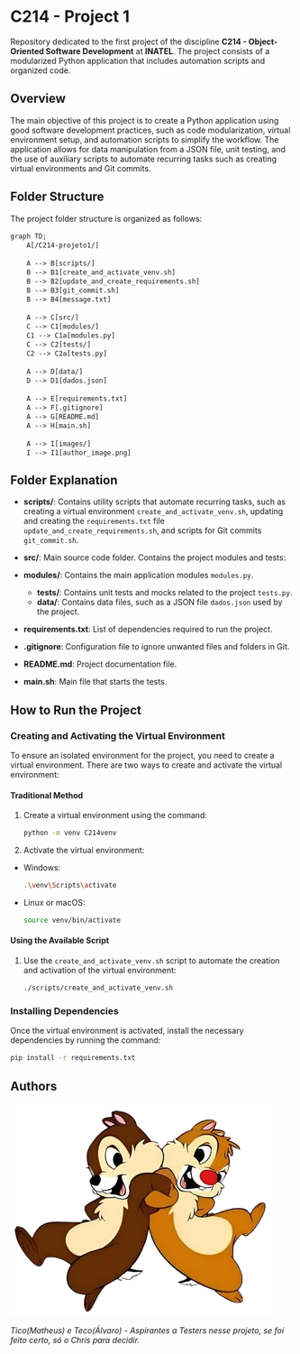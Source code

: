 # C214 - Project 1

Repository dedicated to the first project of the discipline **C214 - Object-Oriented Software Development** at **INATEL**. The project consists of a modularized Python application that includes automation scripts and organized code.

## Overview

The main objective of this project is to create a Python application using good software development practices, such as code modularization, virtual environment setup, and automation scripts to simplify the workflow. The application allows for data manipulation from a JSON file, unit testing, and the use of auxiliary scripts to automate recurring tasks such as creating virtual environments and Git commits.

## Folder Structure

The project folder structure is organized as follows:

```mermaid
graph TD;
    A[/C214-projeto1/]
    
    A --> B[scripts/]
    B --> B1[create_and_activate_venv.sh]
    B --> B2[update_and_create_requirements.sh]
    B --> B3[git_commit.sh]
    B --> B4[message.txt]
    
    A --> C[src/]
    C --> C1[modules/]
    C1 --> C1a[modules.py]
    C --> C2[tests/]
    C2 --> C2a[tests.py]
    
    A --> D[data/]
    D --> D1[dados.json]
    
    A --> E[requirements.txt]
    A --> F[.gitignore]
    A --> G[README.md]
    A --> H[main.sh]

    A --> I[images/]
    I --> I1[author_image.png]
```

## Folder Explanation

- **scripts/**: Contains utility scripts that automate recurring tasks, such as creating a virtual environment `create_and_activate_venv.sh`, updating and creating the `requirements.txt` file `update_and_create_requirements.sh`, and scripts for Git commits `git_commit.sh`.

- **src/**: Main source code folder. Contains the project modules and tests:

- **modules/**: Contains the main application modules `modules.py`.
    - **tests/**: Contains unit tests and mocks related to the project `tests.py`.
    - **data/**: Contains data files, such as a JSON file `dados.json` used by the project.

- **requirements.txt**: List of dependencies required to run the project.

- **.gitignore**: Configuration file to ignore unwanted files and folders in Git.

- **README.md**: Project documentation file.

- **main.sh**: Main file that starts the tests.


## How to Run the Project

### Creating and Activating the Virtual Environment

To ensure an isolated environment for the project, you need to create a virtual environment. There are two ways to create and activate the virtual environment:

#### Traditional Method

1. Create a virtual environment using the command:
    ```bash
    python -m venv C214venv
    ```

2. Activate the virtual environment:
- Windows:
    ```bash
    .\venv\Scripts\activate
    ```

- Linux or macOS:
    ```bash
    source venv/bin/activate
    ```

#### Using the Available Script

1. Use the `create_and_activate_venv.sh` script to automate the creation and activation of the virtual environment:

    ```bash
    ./scripts/create_and_activate_venv.sh
    ```

### Installing Dependencies

Once the virtual environment is activated, install the necessary dependencies by running the command:

```bash
pip install -r requirements.txt
```

## Authors

![Autores - Tico e Teco](images/authors.png)

*Tico(Matheus) e Teco(Álvaro) - Aspirantes a Testers nesse projeto, se foi feito certo, só o Chris para decidir.*

